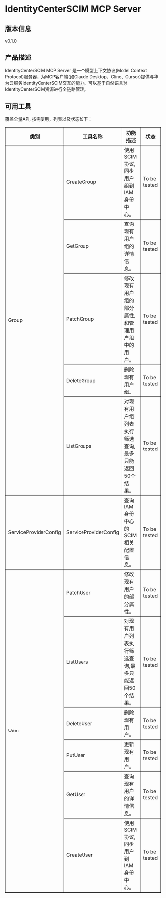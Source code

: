 # IdentityCenterSCIM MCP Server 

## 版本信息
v0.1.0

## 产品描述

IdentityCenterSCIM MCP Server 是一个模型上下文协议(Model Context Protocol)服务器，为MCP客户端(如Claude Desktop、Cline、Cursor)提供与华为云服务IdentityCenterSCIM交互的能力。可以基于自然语言对IdentityCenterSCIM资源进行全链路管理。

## 可用工具
覆盖全量API, 按需使用，列表以及状态如下：

<html>
    <head></head>
    <body>
        <table border="1" cellspacing="0" cellpadding="5">
            <tbody>
                <tr>
                    <th>类别</th>
                    <th>工具名称</th>
                    <th>功能描述</th>
                    <th>状态</th>
                </tr>
                <tr>
                    <td rowspan="5">Group</td>
                    <td>CreateGroup</td>
                    <td>使用SCIM协议,同步用户组到IAM身份中心。</td>
                    <td>To be tested</td>
                </tr>
                <tr>
                    <td>GetGroup</td>
                    <td>查询现有用户组的详情信息。</td>
                    <td>To be tested</td>
                </tr>
                <tr>
                    <td>PatchGroup</td>
                    <td>修改现有用户组的部分属性,和管理用户组中的用户。</td>
                    <td>To be tested</td>
                </tr>
                <tr>
                    <td>DeleteGroup</td>
                    <td>删除现有用户组。</td>
                    <td>To be tested</td>
                </tr>
                <tr>
                    <td>ListGroups</td>
                    <td>对现有用户组列表执行筛选查询,最多只能返回50个结果。</td>
                    <td>To be tested</td>
                </tr>
                <tr>
                    <td rowspan="1">ServiceProviderConfig</td>
                    <td>ServiceProviderConfig</td>
                    <td>查询IAM身份中心的SCIM相关配置信息。</td>
                    <td>To be tested</td>
                </tr>
                <tr>
                    <td rowspan="6">User</td>
                    <td>PatchUser</td>
                    <td>修改现有用户的部分属性。</td>
                    <td>To be tested</td>
                </tr>
                <tr>
                    <td>ListUsers</td>
                    <td>对现有用户列表执行筛选查询,最多只能返回50个结果。</td>
                    <td>To be tested</td>
                </tr>
                <tr>
                    <td>DeleteUser</td>
                    <td>删除现有用户。</td>
                    <td>To be tested</td>
                </tr>
                <tr>
                    <td>PutUser</td>
                    <td>更新现有用户。</td>
                    <td>To be tested</td>
                </tr>
                <tr>
                    <td>GetUser</td>
                    <td>查询现有用户的详情信息。</td>
                    <td>To be tested</td>
                </tr>
                <tr>
                    <td>CreateUser</td>
                    <td>使用SCIM协议,同步用户到IAM身份中心。</td>
                    <td>To be tested</td>
                </tr>
            </tbody>
        </table>
    </body>
</html>